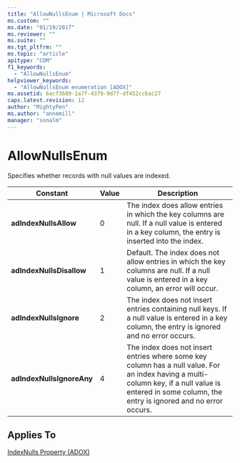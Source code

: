 ```yaml
---
title: "AllowNullsEnum | Microsoft Docs"
ms.custom: ""
ms.date: "01/19/2017"
ms.reviewer: ""
ms.suite: ""
ms.tgt_pltfrm: ""
ms.topic: "article"
apitype: "COM"
f1_keywords: 
  - "AllowNullsEnum"
helpviewer_keywords: 
  - "AllowNullsEnum enumeration [ADOX]"
ms.assetid: 6acf3689-1a7f-4379-9d7f-df452ccbac27
caps.latest.revision: 12
author: "MightyPen"
ms.author: "annemill"
manager: "sonalm"
---
```

# AllowNullsEnum
Specifies whether records with null values are indexed.  
  
|Constant|Value|Description|  
|--------------|-----------|-----------------|  
|**adIndexNullsAllow**|0|The index does allow entries in which the key columns are null. If a null value is entered in a key column, the entry is inserted into the index.|  
|**adIndexNullsDisallow**|1|Default. The index does not allow entries in which the key columns are null. If a null value is entered in a key column, an error will occur.|  
|**adIndexNullsIgnore**|2|The index does not insert entries containing null keys. If a null value is entered in a key column, the entry is ignored and no error occurs.|  
|**adIndexNullsIgnoreAny**|4|The index does not insert entries where some key column has a null value. For an index having a multi-column key, if a null value is entered in some column, the entry is ignored and no error occurs.|  
  
## Applies To  
 [IndexNulls Property (ADOX)](../../../ado/reference/adox-api/indexnulls-property-adox.md)